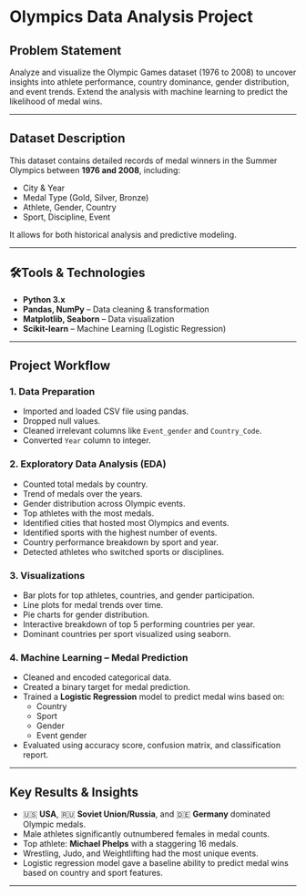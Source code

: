 #  Olympics Data Analysis Project

## Problem Statement

Analyze and visualize the Olympic Games dataset (1976 to 2008) to uncover insights into athlete performance, country dominance, gender distribution, and event trends. Extend the analysis with machine learning to predict the likelihood of medal wins.

---

## Dataset Description

This dataset contains detailed records of medal winners in the Summer Olympics between **1976 and 2008**, including:

-  City & Year
- Medal Type (Gold, Silver, Bronze)
- Athlete, Gender, Country
- Sport, Discipline, Event

It allows for both historical analysis and predictive modeling.

---

## 🛠Tools & Technologies

- **Python 3.x**
- **Pandas, NumPy** – Data cleaning & transformation
- **Matplotlib, Seaborn** – Data visualization
- **Scikit-learn** – Machine Learning (Logistic Regression)

---

##  Project Workflow

### 1. Data Preparation
- Imported and loaded CSV file using pandas.
- Dropped null values.
- Cleaned irrelevant columns like `Event_gender` and `Country_Code`.
- Converted `Year` column to integer.

### 2. Exploratory Data Analysis (EDA)
- Counted total medals by country.
-  Trend of medals over the years.
-  Gender distribution across Olympic events.
- Top athletes with the most medals.
- Identified cities that hosted most Olympics and events.
- Identified sports with the highest number of events.
-  Country performance breakdown by sport and year.
-  Detected athletes who switched sports or disciplines.

### 3. Visualizations
- Bar plots for top athletes, countries, and gender participation.
- Line plots for medal trends over time.
- Pie charts for gender distribution.
- Interactive breakdown of top 5 performing countries per year.
- Dominant countries per sport visualized using seaborn.

### 4. Machine Learning – Medal Prediction
- Cleaned and encoded categorical data.
- Created a binary target for medal prediction.
- Trained a **Logistic Regression** model to predict medal wins based on:
  - Country
  - Sport
  - Gender
  - Event gender
- Evaluated using accuracy score, confusion matrix, and classification report.

---

## Key Results & Insights

- 🇺🇸 **USA**, 🇷🇺 **Soviet Union/Russia**, and 🇩🇪 **Germany** dominated Olympic medals.
-  Male athletes significantly outnumbered females in medal counts.
- Top athlete: **Michael Phelps** with a staggering 16 medals.
- Wrestling, Judo, and Weightlifting had the most unique events.
-  Logistic regression model gave a baseline ability to predict medal wins based on country and sport features.

---


